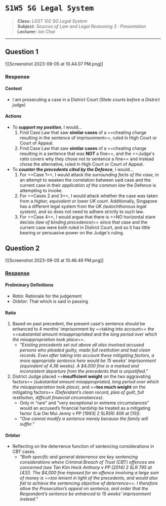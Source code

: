 # `S1W5 SG Legal System`

> **Class:** *LGST 102 SG Legal System*  
> **Subject:** *Sources of Law and Legal Reasoning 3 : Presentation*
> **Lecturer:** *Ian Chai*  

---
## Question 1
![[Screenshot 2023-09-05 at 10.44.07 PM.png]]
### Response
#### Context
* I am prosecuting a case in a District Court *(State courts before a District judge)*
#### Actions
* To ***support my position***, I would...
	1. Find Case Law that saw **similar cases** of a ==cheating charge resulting in the sentence of imprisonment==, ruled in High Court or Court of Appeal.
	2. Find Case Law that saw **similar cases** of a ==cheating charge resulting in a sentence that was **NOT** a fine==, and the ==Judge's *ratio* covers why they chose not to sentence a fine== and instead chose the alternative, ruled in High Court or Court of Appeal.
* To ***counter the precedents cited by the Defence***, I would...
	1. For ==Case 1==, I would attack the *surrounding facts of the case*, in an attempt to weaken the correlation between said case and the current case in their *application of the common law* the Defence is attempting to invoke.
	2. For ==Cases 2 and 3==, I would attack whether the case was taken from a *higher, equivalent or lower UK court*. Additionally, Singapore has a different legal system from the UK *(autochthonous legal system)*, and so does not need to adhere strictly to such law.
	3. For ==Case 4==, I would argue that there is ==NO horizontal stare decisis *(law of binding precedence)*== since that case and the current case were both ruled in District Court, and so it has little bearing or persuasive power on the Judge's ruling.
## Question 2
![[Screenshot 2023-09-05 at 10.46.49 PM.png]]
### [Response](https://www.elitigation.sg/gd/s/2016_SGHC_78)
#### Preliminary Definitions
* *Ratio*: Rationale for the judgement
* *Orbitor*: That which is said in passing
#### Ratio
1. Based on past precedent, the present case's sentence should be enhanced to 4 months’ imprisonment by ==taking into account== *the ==substantial amount misappropriated* and the *long period over which the misappropriation took place*==. 
	* *"Existing precedents set out above all also involved accused persons who pleaded guilty, made full restitution and had clean records. Even after taking into account these mitigating factors, a more appropriate sentence here would be 15 weeks’ imprisonment (equivalent of 4.36 weeks). A $4,000 fine is a marked and inconsistent departure from the precedents that is unjustified."*
2. District Judge placed ==**insufficient weight** on the two aggravating factors== *(substantial amount misappropriated, long period over which the misappropriation took place)*, and ==**too much weight** on the mitigating factors== *(Defendant’s clean record, plea of guilt, full restitution, difficult financial circumstances)*. 
	* Only in “rare” and “very exceptional or extreme circumstances” would an accused’s financial hardship be treated as a mitigating factor (Lai Oei Mui Jenny v PP [1993] 2 SLR(R) 406 at [10]). 
	* *"One cannot modify a sentence merely because the family will suffer."*
#### Orbitor
* Reflecting on the deterrence function of sentencing considerations in CBT cases.
	* *"Both specific and general deterrence are key sentencing considerations where Criminal Breach of Trust (CBT) offences are concerned (see Tan Kim Hock Anthony v PP [2014] 2 SLR 795 at [43]). The $4,000 fine imposed for an offence involving a large sum of money is ==too lenient in light of the precedents, and would also fail to achieve the sentencing objective of deterrence==. I therefore allow the Prosecution’s appeal on sentence, and order that the Respondent’s sentence be enhanced to 15 weeks’ imprisonment instead."*